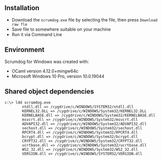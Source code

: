 ## Installation

- Download the `scrumdog.exe` file by selecting the file, then press `Download raw fle`
- Save file to somewhere suitable on your machine 
- Run it via Command Line

## Environment 

Scrumdog for Windows was created with:

- OCaml version 4.12.0+mingw64c
- Microsoft Windows 10 Pro,  version 10.0.19044


## Shared object dependencies

```
c:\> ldd scrumdog.exe
        ntdll.dll => /cygdrive/c/WINDOWS/SYSTEM32/ntdll.dll
        KERNEL32.DLL => /cygdrive/c/WINDOWS/System32/KERNEL32.DLL
        KERNELBASE.dll => /cygdrive/c/WINDOWS/System32/KERNELBASE.dll
        msvcrt.dll => /cygdrive/c/WINDOWS/System32/msvcrt.dll
        ADVAPI32.dll => /cygdrive/c/WINDOWS/System32/ADVAPI32.dll
        sechost.dll => /cygdrive/c/WINDOWS/System32/sechost.dll
        RPCRT4.dll => /cygdrive/c/WINDOWS/System32/RPCRT4.dll
        bcrypt.dll => /cygdrive/c/WINDOWS/System32/bcrypt.dll
        CRYPT32.dll => /cygdrive/c/WINDOWS/System32/CRYPT32.dll
        ucrtbase.dll => /cygdrive/c/WINDOWS/System32/ucrtbase.dll
        WS2_32.dll => /cygdrive/c/WINDOWS/System32/WS2_32.dll
        VERSION.dll => /cygdrive/c/WINDOWS/SYSTEM32/VERSION.dll
